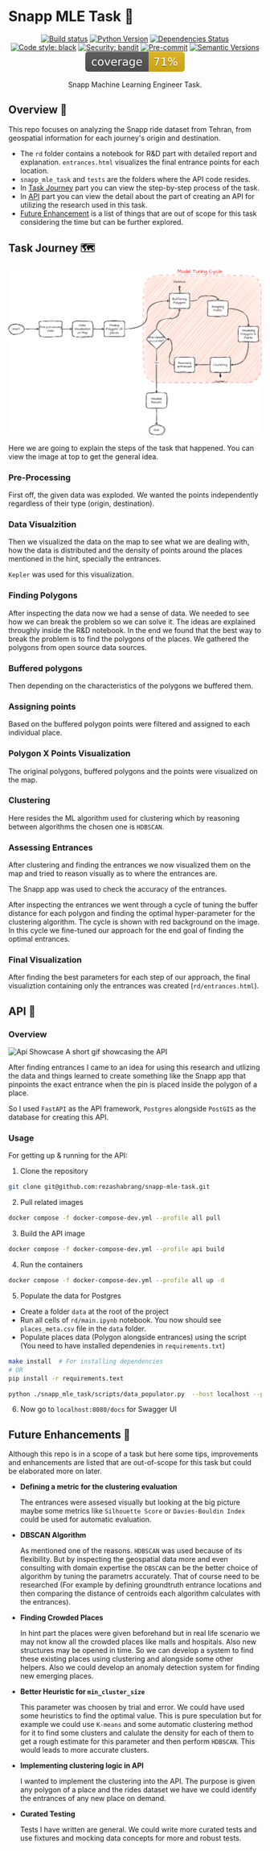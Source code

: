 # Snapp MLE Task 🤖

<div align="center">

[![Build status](https://github.com/rezashabrang/content-duplication-detector/workflows/build/badge.svg?branch=master&event=push)](https://github.com/rezashabrang/content-duplication-detector/actions?query=workflow%3Abuild)
[![Python Version](https://img.shields.io/badge/python-3.12-yellow)](https://www.python.org/downloads/release/python-3120/)
[![Dependencies Status](https://img.shields.io/badge/dependencies-up%20to%20date-brightgreen.svg)](https://github.com/rezashabrang/content-duplication-detector/pulls?utf8=%E2%9C%93&q=is%3Apr%20author%3Aapp%2Fdependabot)
[![Code style: black](https://img.shields.io/badge/code%20style-black-000000.svg)](https://github.com/psf/black)
[![Security: bandit](https://img.shields.io/badge/security-bandit-green.svg)](https://github.com/PyCQA/bandit)
[![Pre-commit](https://img.shields.io/badge/pre--commit-enabled-brightgreen?logo=pre-commit&logoColor=white)](https://github.com/rezashabrang/content-duplication-detector/blob/master/.pre-commit-config.yaml)
[![Semantic Versions](https://img.shields.io/badge/%20%20%F0%9F%93%A6%F0%9F%9A%80-semantic--versions-e10079.svg)](https://github.com/rezashabrang/content-duplication-detector/releases)
![Coverage Report](assets/images/coverage.svg)

Snapp Machine Learning Engineer Task.

</div>

## Overview 📝

This repo focuses on analyzing the Snapp ride dataset from Tehran, from geospatial information for each journey's origin and destination.

- The `rd` folder contains a notebook for R&D part with detailed report and explanation. `entrances.html` visualizes the final entrance points for each location.
- `snapp_mle_task` and `tests` are the folders where the API code resides.
- In [Task Journey](#task-journey-️) part you can view the step-by-step process of the task.
- In [API](#api-) part you can view the detail about the part of creating an API for utilizing the research used in this task.
- [Future Enhancement](#future-enhancements-) is a list of things that are out of scope for this task considering the time but can be further explored.

## Task Journey 🗺️

<img src="./images/journey.svg" alt="overall journey"/>

Here we are going to explain the steps of the task that happened. You can view the image at top to get the general idea.

### Pre-Processing

First off, the given data was exploded. We wanted the points independently regardless of their type (origin, destination).

### Data Visualzition

Then we visualized the data on the map to see what we are dealing with, how the data is distributed and the density of points around the places mentioned in the hint, specially the entrances.

`Kepler` was used for this visualization.

### Finding Polygons

After inspecting the data now we had a sense of data. We needed to see how we can break the problem so we can solve it. The ideas are explained throughly inside the R&D notebook. In the end we found that the best way to break the problem is to find the polygons of the places. We gathered the polygons from open source data sources.

### Buffered polygons

Then depending on the characteristics of the polygons we buffered them.

### Assigning points

Based on the buffered polygon points were filtered and assigned to each individual place.

### Polygon X Points Visualization

The original polygons, buffered polygons and the points were visualized on the map.

### Clustering

Here resides the ML algorithm used for clustering which by reasoning between algorithms the chosen one is `HDBSCAN`.

### Assessing Entrances

After clustering and finding the entrances we now visualized them on the map and tried to reason visually as to where the entrances are.

The Snapp app was used to check the accuracy of the entrances.

After inspecting the entrances we went through a cycle of tuning the buffer distance for each polygon and finding the optimal hyper-parameter for the clustering algorithm. The cycle is shown with red background on the image. In this cycle we fine-tuned our approach for the end goal of finding the optimal entrances.

### Final Visualization

After finding the best parameters for each step of our approach, the final visualiztion containing only the entrances was created (`rd/entrances.html`).

## API 📡

### Overview

![Api Showcase](images/api-showcase.gif)
A short gif showcasing the API

After finding entrances I came to an idea for using this research and utlizing the data and things learned to create something like the Snapp app that pinpoints the exact entrance when the pin is placed inside the polygon of a place.

So I used `FastAPI` as the API framework, `Postgres` alongside `PostGIS` as the database for creating this API.

### Usage

For getting up & running for the API:

1. Clone the repository

```bash
git clone git@github.com:rezashabrang/snapp-mle-task.git
```

2. Pull related images

```bash
docker compose -f docker-compose-dev.yml --profile all pull
```

3. Build the API image

```bash
docker compose -f docker-compose-dev.yml --profile api build
```

4. Run the containers

```bash
docker compose -f docker-compose-dev.yml --profile all up -d
```

5. Populate the data for Postgres

- Create a folder `data` at the root of the project
- Run all cells of `rd/main.ipynb` notebook. You now should see `places_meta.csv` file in the `data` folder.
- Populate places data (Polygon alongside entrances) using the script (You need to have installed dependenies in `requirements.txt`)

```bash
make install  # For installing dependencies
# OR
pip install -r requirements.text
```

```bash
python ./snapp_mle_task/scripts/data_populator.py  --host localhost --port 5432 --database entrance --user EntUser --password test --csv_file ./data/places_meta.csv --data_type place
```

6. Now go to `localhost:8080/docs` for Swagger UI

## Future Enhancements 🚀

Although this repo is in a scope of a task but here some tips, improvements and enhancements are listed that are out-of-scope for this task but could be elaborated more on later.

- <b>Defining a metric for the clustering evaluation</b>

  The entrances were assesed visually but looking at the big picture maybe some metrics like `Silhouette Score` or `Davies-Bouldin Index` could be used for automatic evaluation.

- <b>DBSCAN Algorithm</b>

  As mentioned one of the reasons. `HDBSCAN` was used because of its flexibility. But by inspecting the geospatial data more and even consulting with domain expertise the `DBSCAN` can be the better choice of algorithm by tuning the parametrs accurately. That of course need to be researched (For example by defining groundtruth entrance locations and then comparing the distance of centroids each algorithm calculates with the entrances).

- <b>Finding Crowded Places</b>

  In hint part the places were given beforehand but in real life scenario we may not know all the crowded places like malls and hospitals. Also new structures may be opened in time. So we can develop a system to find these existing places using clustering and alongside some other helpers. Also we could develop an anomaly detection system for finding new emerging places.

- <b>Better Heuristic for `min_cluster_size`</b>

  This parameter was choosen by trial and error. We could have used some heuristics to find the optimal value. This is pure speculation but for example we could use `K-means` and some automatic clustering method for it to find some clusters and calulate the density for each of them to get a rough estimate for this parameter and then perform `HDBSCAN`. This would leads to more accurate clusters.

- <b>Implementing clustering logic in API</b>

  I wanted to implement the clustering into the API. The purpose is given any polygon of a place and the rides dataset we have we could identify the entrances of any new place on demand.

- <b>Curated Testing</b>

  Tests I have written are general. We could write more curated tests and use fixtures and mocking data concepts for more and robust tests.
